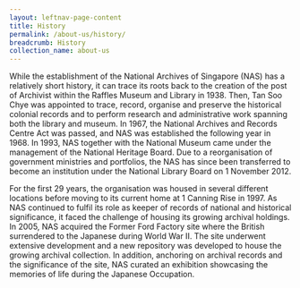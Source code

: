 ```yaml
---
layout: leftnav-page-content
title: History
permalink: /about-us/history/
breadcrumb: History
collection_name: about-us
---
```


While the establishment of the National Archives of Singapore (NAS) has a relatively short history, it can trace its roots back to the creation of the post of Archivist within the Raffles Museum and Library in 1938. Then, Tan Soo Chye was appointed to trace, record, organise and preserve the historical colonial records and to perform research and administrative work spanning both the library and museum. In 1967, the National Archives and Records Centre Act was passed, and NAS was established the following year in 1968. In 1993, NAS together with the National Museum came under the management of the National Heritage Board. Due to a reorganisation of government ministries and portfolios, the NAS has since been transferred to become an institution under the National Library Board on 1 November 2012. 

 

For the first 29 years, the organisation was housed in several different locations before moving to its current home at 1 Canning Rise in 1997. As NAS continued to fulfil its role as keeper of records of national and historical significance, it faced the challenge of housing its growing archival holdings. In 2005, NAS acquired the Former Ford Factory site where the British surrendered to the Japanese during World War II. The site underwent extensive development and a new repository was developed to house the growing archival collection. In addition, anchoring on archival records and the significance of the site, NAS curated an exhibition showcasing the memories of life during the Japanese Occupation.